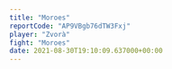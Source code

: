 ```yaml
---
title: "Moroes"
reportCode: "AP9VBgb76dTW3Fxj"
player: "Zvorà"
fight: "Moroes"
date: 2021-08-30T19:10:09.637000+00:00
---
```


